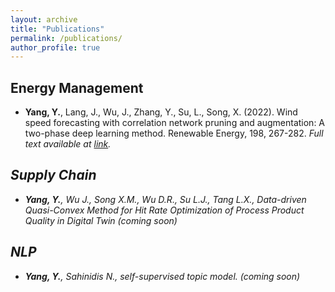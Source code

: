 ```yaml
---
layout: archive
title: "Publications"
permalink: /publications/
author_profile: true
---
```


## Energy Management
* **Yang, Y.**, Lang, J., Wu, J., Zhang, Y., Su, L., Song, X. (2022). Wind speed forecasting with correlation network pruning and augmentation: A two-phase deep learning method. Renewable Energy, 198, 267-282. <i> Full text available at <a href="https://doi.org/10.1016/j.renene.2022.07.125"> link</a>.

## Supply Chain
* **Yang, Y.**, Wu J., Song X.M., Wu D.R., Su L.J., Tang L.X., Data-driven Quasi-Convex Method for Hit Rate Optimization of Process Product Quality in Digital Twin (coming soon)

## NLP
* **Yang, Y.**, Sahinidis N., self-supervised topic model. (coming soon)

<!-- {% if author.googlescholar %}
  You can also find my articles on <u><a href="{{author.googlescholar}}">my Google Scholar profile</a>.</u>
{% endif %}

{% include base_path %}

{% for post in site.publications reversed %}
  {% include archive-single.html %}
{% endfor %} -->
